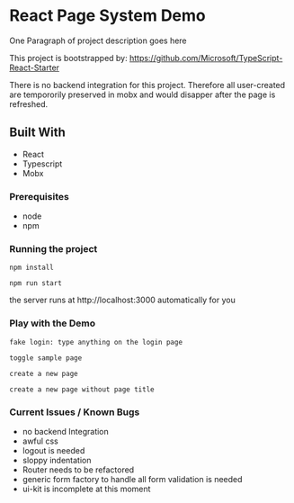 # React Page System Demo

One Paragraph of project description goes here

This project is bootstrapped by: https://github.com/Microsoft/TypeScript-React-Starter

There is no backend integration for this project. Therefore all user-created are tempororily 
preserved in mobx and would disapper after the page is refreshed.

## Built With

* React
* Typescript
* Mobx

### Prerequisites

* node
* npm

### Running the project

```
npm install
```

```
npm run start
```

the server runs at http://localhost:3000 automatically for you


### Play with the Demo
```
fake login: type anything on the login page 
```
```
toggle sample page
```
```
create a new page
```
```
create a new page without page title
```

### Current Issues / Known Bugs

* no backend Integration
* awful css 
* logout is needed 
* sloppy indentation 
* Router needs to be refactored
* generic form factory to handle all form validation is needed
* ui-kit is incomplete at this moment






